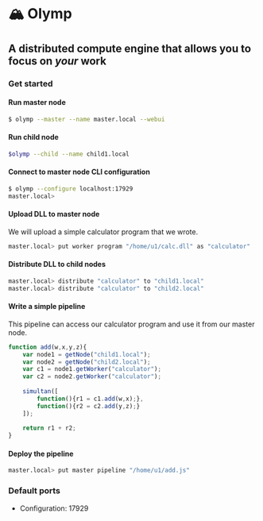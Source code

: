 # 🏔️ Olymp

## A distributed compute engine that allows you to focus on *your* work

### Get started

#### Run master node

```bash
$ olymp --master --name master.local --webui
```

#### Run child node

```bash
$olymp --child --name child1.local 
```

#### Connect to master node CLI configuration

```bash
$ olymp --configure localhost:17929
master.local>
```

#### Upload DLL to master node

We will upload a simple calculator program that we wrote.

```bash
master.local> put worker program "/home/u1/calc.dll" as "calculator"
```

#### Distribute DLL to child nodes

```bash
master.local> distribute "calculator" to "child1.local"
master.local> distribute "calculator" to "child2.local"
```

#### Write a simple pipeline

This pipeline can access our calculator program and use it from our master node.

```js
function add(w,x,y,z){
    var node1 = getNode("child1.local");
    var node2 = getNode("child2.local");
	var c1 = node1.getWorker("calculator");
    var c2 = node2.getWorker("calculator");
    
    simultan([
        function(){r1 = c1.add(w,x);},
        function(){r2 = c2.add(y,z);}
    ]);
    
    return r1 + r2;
}
```

#### Deploy the pipeline

```bash
master.local> put master pipeline "/home/u1/add.js"
```

### Default ports

* Configuration: 17929